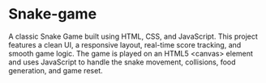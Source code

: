 # Snake-game
A classic Snake Game built using HTML, CSS, and JavaScript. This project features a clean UI, a responsive layout, real-time score tracking, and smooth game logic. The game is played on an HTML5 &lt;canvas> element and uses JavaScript to handle the snake movement, collisions, food generation, and game reset.
